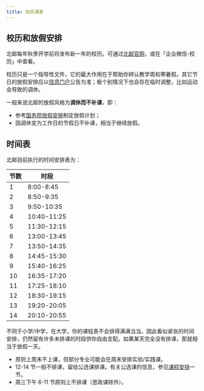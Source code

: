 ```yaml
---
title: 校历课表
---
```


## 校历和放假安排

北邮每年秋季开学前将发布新一年的校历。可通过[北邮官网](https://www.bupt.edu.cn/ggfw/xl.htm)，或在「企业微信-校历」中查看。

校历只是一个指导性文件，它的最大作用在于帮助你辨认教学周和寒暑假。其它节日的放假安排应以[信息门户](http://my.bupt.edu.cn/)公告为准；极个别情况下也会存在临时调整，比如运动会导致的调休。

一般来说北邮的放假风格为**调休而不补课**，即：

- 参考[国务院放假安排](https://www.gov.cn/zhengce/content/202411/content_6986382.htm)制定放假计划；
- 因调休变为工作日的节假日不补课，相当于继续放假。

## 时间表

北邮目前执行的时间安排表为：

|节数 | 时段|
|---|---|
|1|8:00-8:45|
|2|8:50-9:35|
|3|9:50-10:35|
|4|10:40-11:25|
|5|11:30-12:15|
|6|13:00-13:45|
|7|13:50-14:35|
|8|14:45-15:30|
|9|15:40-16:25|
|10|16:35-17:20|
|11|17:25-18:10|
|12|18:30-19:15|
|13|19:20-20:05|
|14|20:10-20:55|

不同于小学/中学，在大学，你的课程表不会排得满满当当。因此看似紧张的时间安排，仍然留有许多未排课的时段供你自由支配。如果某天完全没有排课，那就相当于放假一天。

- 原则上周末不上课，但部分专业可能会在周末安排实验/实践课。
- 12-14 节一般不排课，留给公选课排课。有关公选课的信息，参见[课程安排](/学习生活/课程安排/)一节。
- 周三下午 6-11 节原则上不排课（思政课除外）。

